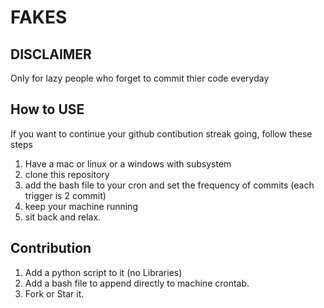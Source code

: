 # FAKES

## DISCLAIMER
Only for lazy people who forget to commit thier code everyday


## How to USE
If you want to continue your github contibution streak going, follow these steps 

1. Have a mac or linux or a windows with subsystem 
2. clone this repository 
3. add the bash file to your cron and set the frequency of commits (each trigger is 2 commit)
4. keep your machine running 
5. sit back and relax. 


## Contribution 

1. Add a python script to it (no Libraries)
2. Add a bash file to append directly to machine crontab. 
3. Fork or Star it.
